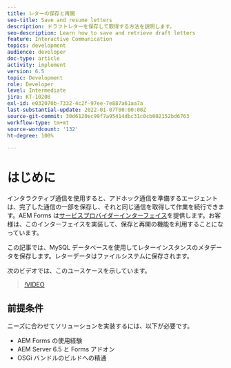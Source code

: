 ```yaml
---
title: レターの保存と再開
seo-title: Save and resume letters
description: ドラフトレターを保存して取得する方法を説明します。
seo-description: Learn how to save and retrieve draft letters
feature: Interactive Communication
topics: development
audience: developer
doc-type: article
activity: implement
version: 6.5
topic: Development
role: Developer
level: Intermediate
jira: KT-10208
exl-id: e032070b-7332-4c2f-97ee-7e887a61aa7a
last-substantial-update: 2022-01-07T00:00:00Z
source-git-commit: 30d6120ec99f7a95414dbc31c0cb002152bd6763
workflow-type: tm+mt
source-wordcount: '132'
ht-degree: 100%

---
```


# はじめに

インタラクティブ通信を使用すると、アドホック通信を準備するエージェントは、完了した通信の一部を保存し、それと同じ通信を取得して作業を続行できます。AEM Forms は[サービスプロバイダーインターフェイス](https://developer.adobe.com/experience-manager/reference-materials/6-5/forms/javadocs/com/adobe/fd/ccm/ccr/ccrDocumentInstance/api/services/CCRDocumentInstanceService.html)を提供します。お客様は、このインターフェイスを実装して、保存と再開の機能を利用することになっています。

この記事では、MySQL データベースを使用してレターインスタンスのメタデータを保存します。レターデータはファイルシステムに保存されます。

次のビデオでは、このユースケースを示しています。

>[!VIDEO](https://video.tv.adobe.com/v/342129?quality=12&learn=on)

## 前提条件

ニーズに合わせてソリューションを実装するには、以下が必要です。

* AEM Forms の使用経験
* AEM Server 6.5 と Forms アドオン
* OSGi バンドルのビルドへの精通
